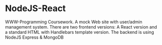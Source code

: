 # NodeJS-React

WWW-Programming Coursework. A mock Web site with user/admin management system.
There are two frontend versions:  A React version and a standard HTML with Handlebars template version.
The backend is using NodeJS Express & MongoDB
